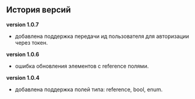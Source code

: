 <!-- cl-start -->
## История версий

**version 1.0.7**    
- добавлена поддержка передачи ид пользователя для авторизации через токен.    

**version 1.0.6**    
- ошибка обновления элементов с reference полями.    

**version 1.0.4**    
- добавлена поддержка полей типа: reference, bool, enum.    
<!-- cl-end -->
